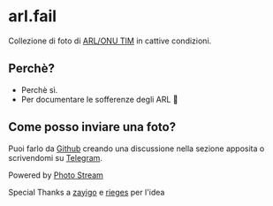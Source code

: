 

# arl.fail

Collezione di foto di [ARL/ONU TIM](https://fibra.click/vdsl/) in cattive condizioni.

## Perchè?
- Perchè sì.
- Per documentare le sofferenze degli ARL 🥺

## Come posso inviare una foto?

Puoi farlo da [Github](https://github.com/dark-vex/arl.fail/discussions) creando una discussione nella sezione apposita o scrivendomi su [Telegram](https://t.me/DarkVex).

Powered by [Photo Stream](https://github.com/maxvoltar/photo-stream)

Special Thanks a [zayigo](https://github.com/zayigo/pfs.fail) e [rieges](https://forum.fibra.click/u/rieges) per l'idea
